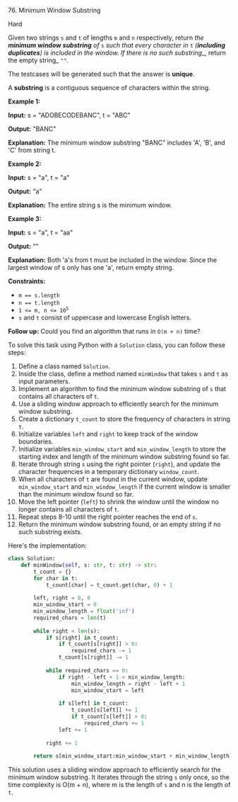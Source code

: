76\. Minimum Window Substring

Hard

Given two strings `s` and `t` of lengths `m` and `n` respectively, return _the **minimum window substring** of_ `s` _such that every character in_ `t` _(**including duplicates**) is included in the window. If there is no such substring__, return the empty string_ `""`_._

The testcases will be generated such that the answer is **unique**.

A **substring** is a contiguous sequence of characters within the string.

**Example 1:**

**Input:** s = "ADOBECODEBANC", t = "ABC"

**Output:** "BANC"

**Explanation:** The minimum window substring "BANC" includes 'A', 'B', and 'C' from string t. 

**Example 2:**

**Input:** s = "a", t = "a"

**Output:** "a"

**Explanation:** The entire string s is the minimum window. 

**Example 3:**

**Input:** s = "a", t = "aa"

**Output:** ""

**Explanation:** Both 'a's from t must be included in the window. Since the largest window of s only has one 'a', return empty string. 

**Constraints:**

*   `m == s.length`
*   `n == t.length`
*   <code>1 <= m, n <= 10<sup>5</sup></code>
*   `s` and `t` consist of uppercase and lowercase English letters.

**Follow up:** Could you find an algorithm that runs in `O(m + n)` time?

To solve this task using Python with a `Solution` class, you can follow these steps:

1. Define a class named `Solution`.
2. Inside the class, define a method named `minWindow` that takes `s` and `t` as input parameters.
3. Implement an algorithm to find the minimum window substring of `s` that contains all characters of `t`.
4. Use a sliding window approach to efficiently search for the minimum window substring.
5. Create a dictionary `t_count` to store the frequency of characters in string `t`.
6. Initialize variables `left` and `right` to keep track of the window boundaries.
7. Initialize variables `min_window_start` and `min_window_length` to store the starting index and length of the minimum window substring found so far.
8. Iterate through string `s` using the right pointer (`right`), and update the character frequencies in a temporary dictionary `window_count`.
9. When all characters of `t` are found in the current window, update `min_window_start` and `min_window_length` if the current window is smaller than the minimum window found so far.
10. Move the left pointer (`left`) to shrink the window until the window no longer contains all characters of `t`.
11. Repeat steps 8-10 until the right pointer reaches the end of `s`.
12. Return the minimum window substring found, or an empty string if no such substring exists.

Here's the implementation:

```python
class Solution:
    def minWindow(self, s: str, t: str) -> str:
        t_count = {}
        for char in t:
            t_count[char] = t_count.get(char, 0) + 1
        
        left, right = 0, 0
        min_window_start = 0
        min_window_length = float('inf')
        required_chars = len(t)
        
        while right < len(s):
            if s[right] in t_count:
                if t_count[s[right]] > 0:
                    required_chars -= 1
                t_count[s[right]] -= 1
            
            while required_chars == 0:
                if right - left + 1 < min_window_length:
                    min_window_length = right - left + 1
                    min_window_start = left
                
                if s[left] in t_count:
                    t_count[s[left]] += 1
                    if t_count[s[left]] > 0:
                        required_chars += 1
                left += 1
            
            right += 1
        
        return s[min_window_start:min_window_start + min_window_length] if min_window_length != float('inf') else ""
```

This solution uses a sliding window approach to efficiently search for the minimum window substring. It iterates through the string `s` only once, so the time complexity is O(m + n), where m is the length of `s` and n is the length of `t`.